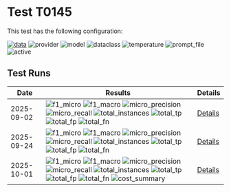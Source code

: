 # Test T0145

This test has the following configuration:

<a href="/humanities_data_benchmark/benchmarks/zettelkatalog"><img src="https://img.shields.io/badge/data-zettelkatalog-lightgrey" alt="data"></a>&nbsp;<img src="https://img.shields.io/badge/provider-anthropic-green" alt="provider">&nbsp;<img src="https://img.shields.io/badge/model-claude--3--opus--20240229-blue" alt="model">&nbsp;<img src="https://img.shields.io/badge/dataclass-Document-purple" alt="dataclass">&nbsp;<img src="https://img.shields.io/badge/temperature-0.0-ffff00" alt="temperature">&nbsp;<img src="https://img.shields.io/badge/prompt_file-prompt.txt-lightgrey" alt="prompt_file">&nbsp;<img src="https://img.shields.io/badge/active-yes-brightgreen" alt="active">


## Test Runs

<script src="https://code.jquery.com/jquery-3.6.0.min.js"></script>
<link rel="stylesheet" href="https://cdn.datatables.net/1.13.6/css/jquery.dataTables.min.css">
<script src="https://cdn.datatables.net/1.13.6/js/jquery.dataTables.min.js"></script><style>
    /* Square styles */
    .test-rectangle {
        display: inline-flex;
        height: 20px;
        border-radius: 3px;
        text-align: center;
        align-items: center;
        justify-content: center;
        font-size: 12px;
        font-weight: regular;
        color: white;
        padding: 0 5px;
        white-space: nowrap;
        overflow: hidden;
        text-overflow: ellipsis;
    }
    .test-square {
        display: inline-flex;
        width: 45px;
        height: 20px;
        border-radius: 3px;
        text-align: center;
        align-items: center;
        justify-content: center;
        font-size: 11px;
        font-weight: bold;
        color: white;
    }
    /* Inner table styles */
    .inner-table {
        width: 100%;
        border-collapse: collapse;
        margin: 0;
        padding: 0;
    }
    .inner-table th, .inner-table td {
        padding: 4px;
        text-align: left;
        border-bottom: 1px solid #ddd;
    }
    .inner-table th {
        background-color: #f2f2f2;
        font-weight: bold;
    }
    
    /* Sortable table styles */
    .sortable-table th[onclick] {
        cursor: pointer;
        user-select: none;
        transition: background-color 0.2s;
    }
    .sortable-table th[onclick]:hover {
        background-color: #e8e8e8;
    }
    
    /* Rules column styles */
    .inner-table td:nth-child(6) {
        max-width: 200px;
        word-wrap: break-word;
        overflow-wrap: break-word;
    }
    
    /* Radar chart container styles */
    #performanceRadar {
        border: 1px solid #ddd;
        border-radius: 8px;
        background-color: #fafafa;
    }
</style>
<table id="data-table" class="display">
  <thead><tr>
    <th>Date</th>
    <th>Results</th>
    <th>Details</th>

  </tr></thead>
  <tbody>
<tr>
    <td>2025-09-02</td>
    <td><img src="https://img.shields.io/badge/f1_micro-0.7017313171159325-brightgreen" alt="f1_micro">&nbsp;<img src="https://img.shields.io/badge/f1_macro-0.6589733840304183-brightgreen" alt="f1_macro">&nbsp;<img src="https://img.shields.io/badge/micro_precision-0.7453445065176909-brightgreen" alt="micro_precision">&nbsp;<img src="https://img.shields.io/badge/micro_recall-0.6629399585921325-brightgreen" alt="micro_recall">&nbsp;<img src="https://img.shields.io/badge/total_instances-263-brightgreen" alt="total_instances">&nbsp;<img src="https://img.shields.io/badge/total_tp-1601-brightgreen" alt="total_tp">&nbsp;<img src="https://img.shields.io/badge/total_fp-547-brightgreen" alt="total_fp">&nbsp;<img src="https://img.shields.io/badge/total_fn-814-brightgreen" alt="total_fn">&nbsp;</td>
    <td><a href='/humanities_data_benchmark/archive/2025-09-02/T0145'>Details</a></td>
</tr>
<tr>
    <td>2025-09-24</td>
    <td><img src="https://img.shields.io/badge/f1_micro-0.7563946406820949-brightgreen" alt="f1_micro">&nbsp;<img src="https://img.shields.io/badge/f1_macro-0.7477566539923954-brightgreen" alt="f1_macro">&nbsp;<img src="https://img.shields.io/badge/micro_precision-0.7419354838709677-brightgreen" alt="micro_precision">&nbsp;<img src="https://img.shields.io/badge/micro_recall-0.7714285714285715-brightgreen" alt="micro_recall">&nbsp;<img src="https://img.shields.io/badge/total_instances-263-brightgreen" alt="total_instances">&nbsp;<img src="https://img.shields.io/badge/total_tp-1863-brightgreen" alt="total_tp">&nbsp;<img src="https://img.shields.io/badge/total_fp-648-brightgreen" alt="total_fp">&nbsp;<img src="https://img.shields.io/badge/total_fn-552-brightgreen" alt="total_fn">&nbsp;</td>
    <td><a href='/humanities_data_benchmark/archive/2025-09-24/T0145'>Details</a></td>
</tr>
<tr>
    <td>2025-10-01</td>
    <td><img src="https://img.shields.io/badge/f1_micro-0.6761076269471982-brightgreen" alt="f1_micro">&nbsp;<img src="https://img.shields.io/badge/f1_macro-0.6690874524714829-brightgreen" alt="f1_macro">&nbsp;<img src="https://img.shields.io/badge/micro_precision-0.660996835443038-brightgreen" alt="micro_precision">&nbsp;<img src="https://img.shields.io/badge/micro_recall-0.6919254658385093-brightgreen" alt="micro_recall">&nbsp;<img src="https://img.shields.io/badge/total_instances-263-brightgreen" alt="total_instances">&nbsp;<img src="https://img.shields.io/badge/total_tp-1671-brightgreen" alt="total_tp">&nbsp;<img src="https://img.shields.io/badge/total_fp-857-brightgreen" alt="total_fp">&nbsp;<img src="https://img.shields.io/badge/total_fn-744-brightgreen" alt="total_fn">&nbsp;<img src="https://img.shields.io/badge/cost_summary-{'total_input_tokens': 561580, 'total_output_tokens': 69058, 'total_tokens': 630638, 'input_cost_usd': 8.4237, 'output_cost_usd': 5.17935, 'total_cost_usd': 13.60305, 'pricing_date': '2025--10--01', 'input_price_per_million': 15.0, 'output_price_per_million': 75.0}-brightgreen" alt="cost_summary">&nbsp;</td>
    <td><a href='/humanities_data_benchmark/archive/2025-10-01/T0145'>Details</a></td>
</tr>

  </tbody>
</table>

<script>
  $(document).ready(function() {
    $('#data-table').DataTable({
      "paging": true,
      "searching": true,
      "ordering": true,
      "info": true,
      "lengthMenu": [[10, 20, -1], [10, 20, "All"]],
    });
  });
</script>
